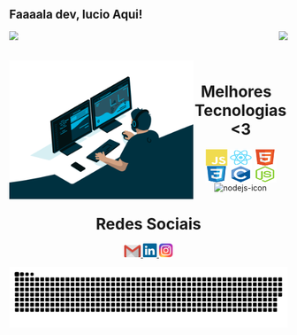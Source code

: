## Faaaala dev, lucio Aqui!

<div>
  
  <img  height="150em" src="https://github-readme-stats.vercel.app/api?username=luciofm01&show_icons=true&theme=great-gatsby&include_all_commits=true&count_private=true"/>
  <img align="right" height="120em" src="https://github-readme-stats.vercel.app/api/top-langs/?username=luciofm01&layout=compact&langs_count=16&theme=great-gatsby"/>
</div>
<br>

<div  align="center"> 
  <div style="display: inline_block"><br>
    <img align="left" height="250" alt="coding-time" src="code.gif">
    <h1 align="center">Melhores Tecnologias <3</h1>
    <img align="center" height="30" width="40" alt="js-icon"  src="https://raw.githubusercontent.com/devicons/devicon/master/icons/javascript/javascript-plain.svg">
    <img align="center" height="30" width="40" alt="react-icon" src="https://raw.githubusercontent.com/devicons/devicon/master/icons/react/react-original.svg">
    <img align="center" height="30" width="40" alt="html-icon" src="https://raw.githubusercontent.com/devicons/devicon/master/icons/html5/html5-original.svg">
    <img align="center" height="30" width="40" alt="css-icon" src="https://raw.githubusercontent.com/devicons/devicon/master/icons/css3/css3-original.svg">
    <img align="center" height="30" width="40" alt="c-icon" src="https://raw.githubusercontent.com/devicons/devicon/master/icons/c/c-original.svg">
    <img align="center" height="30" width="40" alt="nodejs-icon" src="https://raw.githubusercontent.com/devicons/devicon/master/icons/nodejs/nodejs-original.svg">
    <img align="center" height="30" width="40" alt="nodejs-icon" src="https://raw.githubusercontent.com/jmnote/z-icons/master/svg/cpp.svg">
   </div>
    
  
  <h1 align="center">Redes Sociais</h1>
    <a href = "mailto: lucio2001flavio@gmail.com">
      <img width="30" src="gmail.svg">
    </a>
    <a href = "https://www.linkedin.com/in/lucio_flavio/">
      <img width="25" src="linkedin.svg">
    </a>
    <a href = "https://www.instagram.com/dev_lucio_/">
      <img width="25" src="instagram.png">
    </a>
</div>
  
![Snake animation](https://github.com/luciofm01/luciofm01/blob/output/github-contribution-grid-snake.svg)

